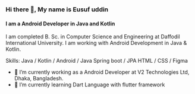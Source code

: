 ### Hi there 👋, My name is Eusuf uddin
#### I am a Android Developer in Java and Kotlin
I am completed B. Sc. in Computer Science and Engineering at Daffodil International University. I am working with Android Development in Java & Kotlin.

Skills: Java / Kotlin / Android / Java Spring boot / JPA HTML / CSS / Figma

- 🔭 I’m currently working as a Android Developer at V2 Technologies Ltd, Dhaka, Bangladesh. 
- 🌱 I’m currently learning Dart Language with flutter framework
